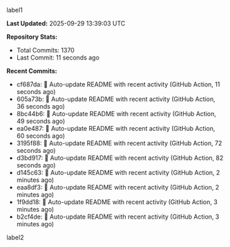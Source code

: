 
label1 
<!-- ACTIVITY_START -->
**Last Updated:** 2025-09-29 13:39:03 UTC

**Repository Stats:**
- Total Commits: 1370
- Last Commit: 11 seconds ago

**Recent Commits:**
- cf687da: 🤖 Auto-update README with recent activity (GitHub Action, 11 seconds ago)
- 605a73b: 🤖 Auto-update README with recent activity (GitHub Action, 36 seconds ago)
- 8bc44b6: 🤖 Auto-update README with recent activity (GitHub Action, 49 seconds ago)
- ea0e487: 🤖 Auto-update README with recent activity (GitHub Action, 60 seconds ago)
- 3195f88: 🤖 Auto-update README with recent activity (GitHub Action, 72 seconds ago)
- d3bd917: 🤖 Auto-update README with recent activity (GitHub Action, 82 seconds ago)
- d145c63: 🤖 Auto-update README with recent activity (GitHub Action, 2 minutes ago)
- eaa8df3: 🤖 Auto-update README with recent activity (GitHub Action, 2 minutes ago)
- 1f9dd18: 🤖 Auto-update README with recent activity (GitHub Action, 3 minutes ago)
- b2cf4de: 🤖 Auto-update README with recent activity (GitHub Action, 3 minutes ago)
<!-- ACTIVITY_END -->

label2
